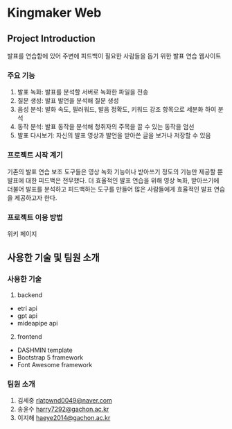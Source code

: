 # Kingmaker Web


## Project Introduction

발표를 연습함에 있어 주변에 피드백이 필요한 사람들을 돕기 위한 발표 연습 웹사이트

### 주요 기능

1. 발표 녹화: 발표를 분석할 서버로 녹화한 파일을 전송
2. 질문 생성: 발표 발언을 분석해 질문 생성
4. 음성 분석: 발화 속도, 필러워드, 발음 정확도, 키워드 강조 항목으로 세분화 하여 분석
5. 동작 분석: 발표 동작을 분석해 청취자의 주목을 끌 수 있는 동작을 엄선
6. 발표 다시보기: 자신의 발표 영상과 발언을 받아쓴 글을 보거나 저장할 수 있음

### 프로젝트 시작 계기

기존의 발표 연습 보조 도구들은 영상 녹화 기능이나 받아쓰기 정도의 기능만 제공할 뿐 발표에 대한 피드백은 전무했다. 더 효율적인 발표 연습을 위해 영상 녹화, 받아쓰기에 더불어 발표를 분석하고 피드백하는 도구를 만들어 많은 사람들에게 효율적인 발표 연습을 제공하고자 한다.

### 프로젝트 이용 방법
위키 페이지

## 사용한 기술 및 팀원 소개

### 사용한 기술
1. backend
- etri api
- gpt api
- mideapipe api
2. frontend
- DASHMIN template
- Bootstrap 5 framework
- Font Awesome framework

### 팀원 소개
1. 김세중 rlatpwnd0049@naver.com
2. 송윤수 harry7292@gachon.ac.kr
3. 이지해 haeye2014@gachon.ac.kr
